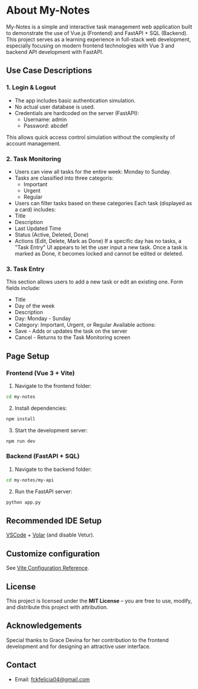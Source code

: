 # About My-Notes

My-Notes is a simple and interactive task management web application built to demonstrate the use of Vue.js (Frontend) and FastAPI + SQL (Backend). This project serves as a learning experience in full-stack web development, especially focusing on modern frontend technologies with Vue 3 and backend API development with FastAPI.

## Use Case Descriptions

### 1. Login & Logout

* The app includes basic authentication simulation.
* No actual user database is used.
* Credentials are hardcoded on the server (FastAPI):
  * Username: admin
  * Password: abcdef

This allows quick access control simulation without the complexity of account management.

### 2. Task Monitoring

* Users can view all tasks for the entire week: Monday to Sunday.
* Tasks are classified into three categoris:
  * Important
  * Urgent
  * Regular
* Users can filter tasks based on these categories
Each task (displayed as a card) includes:
* Title
* Description
* Last Updated Time
* Status (Active, Deleted, Done)
* Actions (Edit, Delete, Mark as Done)
If a specific day has no tasks, a "Task Entry" UI appears to let the user input a new task.
Once a task is marked as Done, it becomes locked and cannot be edited or deleted.

### 3. Task Entry
This section allows users to add a new task or edit an existing one.
Form fields include:
* Title
* Day of the week
* Description
* Day: Monday - Sunday
* Category: Important, Urgent, or Regular
Available actions:
* Save - Adds or updates the task on the server
* Cancel - Returns to the Task Monitoring screen

## Page Setup
### Frontend (Vue 3 + Vite)
1. Navigate to the frontend folder:
```sh
cd my-notes
```

2. Install dependencies:
```sh
npm install
```

3. Start the development server:
```sh
npm run dev
```

### Backend (FastAPI + SQL)
1. Navigate to the backend folder:
```sh
cd my-notes/my-api
```

2. Run the FastAPI server:
```sh
python app.py
```

## Recommended IDE Setup

[VSCode](https://code.visualstudio.com/) + [Volar](https://marketplace.visualstudio.com/items?itemName=Vue.volar) (and disable Vetur).

## Customize configuration

See [Vite Configuration Reference](https://vite.dev/config/).

## License

This project is licensed under the **MIT License** – you are free to use, modify, and distribute this project with attribution.

## Acknowledgements

Special thanks to Grace Devina for her contribution to the frontend development and for designing an attractive user interface. 

## Contact
* Email: fckfelicia04@gmail.com
